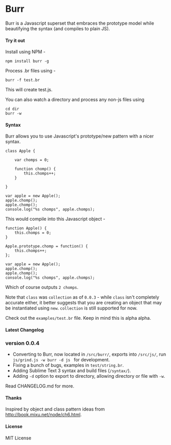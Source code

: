 Burr
====

Burr is a Javascript superset that embraces the prototype model while beautifying the syntax (and compiles to plain JS). 

#### Try it out 

Install using NPM - 

	npm install burr -g 
	
Process .br files using - 

	burr -f test.br
	
This will create test.js. 

You can also watch a directory and process any non-js files using 

	cd dir
	burr -w

#### Syntax 

Burr allows you to use Javascript's prototype/new pattern with a nicer syntax. 

	class Apple {
	
		var chomps = 0;
	
		function chomp() {
			this.chomps++;
		}
	
	}

	var apple = new Apple();
	apple.chomp();
	apple.chomp();
	console.log("%s chomps", apple.chomps);

This would compile into this Javascript object - 

	function Apple() {
		this.chomps = 0;
	}
	
	Apple.prototype.chomp = function() {
		this.chomps++;
	};
	
	var apple = new Apple();
	apple.chomp();
	apple.chomp();
	console.log("%s chomps", apple.chomps);

Which of course outputs `2 chomps`. 

Note that `class` was `collection` as of `0.0.3` - while `class` isn't completely accurate either, it better suggests that you are creating an object that may be instantiated using `new`. `collection` is still supported for now. 

Check out the `examples/test.br` file. Keep in mind this is alpha alpha.

#### Latest Changelog
### version 0.0.4
* Converting to Burr, now located in `/src/burr/`, exports into `/src/js/`, run `js/grind.js -w burr -d js ` for development. 
* Fixing a bunch of bugs, examples in `test/string.br`. 
* Adding Sublime Text 3 syntax and build files (`/syntax/`). 
* Adding `-d` option to export to directory, allowing directory or file with `-w`.

Read CHANGELOG.md for more.

#### Thanks
Inspired by object and class pattern ideas from http://book.mixu.net/node/ch6.html.

#### License
MIT License
